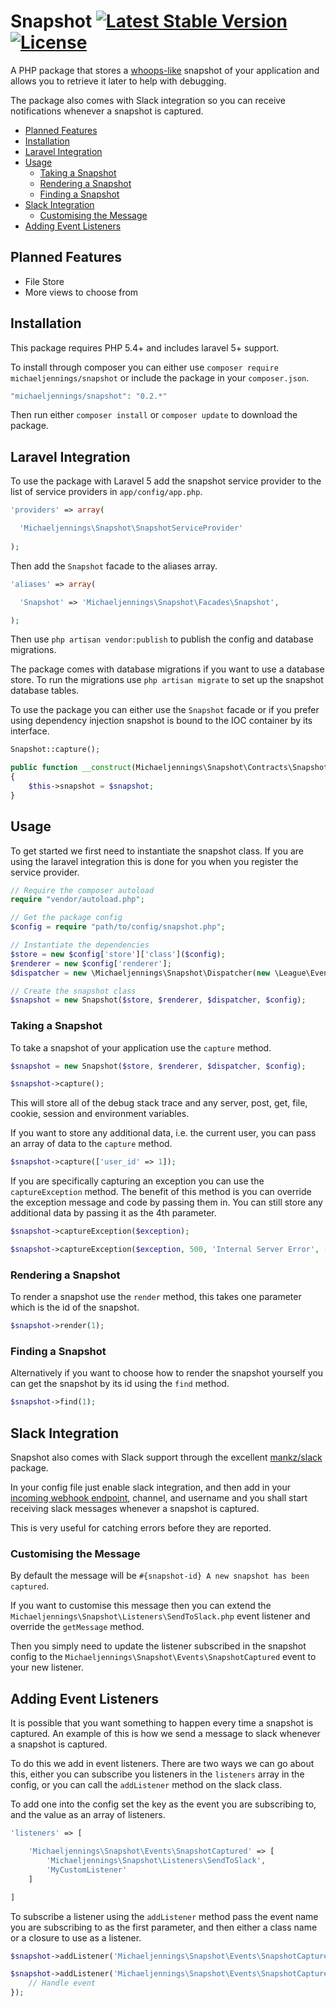 # Snapshot [![Latest Stable Version](https://poser.pugx.org/michaeljennings/snapshot/v/stable)](https://packagist.org/packages/michaeljennings/snapshot) [![License](https://poser.pugx.org/michaeljennings/snapshot/license)](https://packagist.org/packages/michaeljennings/snapshot)
A PHP package that stores a [whoops-like](https://github.com/filp/whoops) snapshot of your application and allows you to retrieve it later to help with debugging.

The package also comes with Slack integration so you can receive notifications whenever a snapshot is captured.

- [Planned Features](#planned-features)
- [Installation](#installation)
- [Laravel Integration](#laravel-integration)
- [Usage](#usage)
    - [Taking a Snapshot](#taking-a-snapshot)
    - [Rendering a Snapshot](#rendering-a-snapshot)
    - [Finding a Snapshot](#finding-a-snapshot)
- [Slack Integration](#slack-integration)
    - [Customising the Message](#customising-the-message)
- [Adding Event Listeners](#adding-event-listeners)

## Planned Features

- File Store
- More views to choose from

## Installation
This package requires PHP 5.4+ and includes laravel 5+ support.

To install through composer you can either use `composer require michaeljennings/snapshot` or include the package in your `composer.json`.

```php
"michaeljennings/snapshot": "0.2.*"
```

Then run either `composer install` or `composer update` to download the package.

## Laravel Integration

To use the package with Laravel 5 add the snapshot service provider to the list of service providers in `app/config/app.php`.

```php
'providers' => array(

  'Michaeljennings\Snapshot\SnapshotServiceProvider'
  
);
```

Then add the `Snapshot` facade to the aliases array.

```php
'aliases' => array(

  'Snapshot' => 'Michaeljennings\Snapshot\Facades\Snapshot',

);
```

Then use `php artisan vendor:publish` to publish the config and database migrations. 

The package comes with database migrations if you want to use a database store. To run the migrations use `php artisan migrate` to set up the snapshot database tables.

To use the package you can either use the `Snapshot` facade or if you prefer using dependency injection snapshot is bound to the IOC container by its interface.

```php
Snapshot::capture();

public function __construct(Michaeljennings\Snapshot\Contracts\Snapshot $snapshot)
{
    $this->snapshot = $snapshot;
}
```

## Usage
To get started we first need to instantiate the snapshot class. If you are using the laravel integration this is done for you when you register the service provider.

```php
// Require the composer autoload
require "vendor/autoload.php";

// Get the package config
$config = require "path/to/config/snapshot.php";

// Instantiate the dependencies 
$store = new $config['store']['class']($config);
$renderer = new $config['renderer'];
$dispatcher = new \Michaeljennings\Snapshot\Dispatcher(new \League\Event\Emitter());

// Create the snapshot class
$snapshot = new Snapshot($store, $renderer, $dispatcher, $config);
```

### Taking a Snapshot
To take a snapshot of your application use the `capture` method.

```php
$snapshot = new Snapshot($store, $renderer, $dispatcher, $config);

$snapshot->capture();
```

This will store all of the debug stack trace and any server, post, get, file, cookie, session and environment variables.

If you want to store any additional data, i.e. the current user, you can pass an array of data to the `capture` method.

```php
$snapshot->capture(['user_id' => 1]);
```

If you are specifically capturing an exception you can use the `captureException` method. The benefit of this method is you can override the exception message and code by passing them in. You can still store any additional data by passing it as the 4th parameter.

```php 
$snapshot->captureException($exception);

$snapshot->captureException($exception, 500, 'Internal Server Error', ['user_id' => 1]);
```

### Rendering a Snapshot
To render a snapshot use the `render` method, this takes one parameter which is the id of the snapshot.

```php
$snapshot->render(1);
```

### Finding a Snapshot

Alternatively if you want to choose how to render the snapshot yourself you can get the snapshot by its id using the `find` method.

```php
$snapshot->find(1);
```

## Slack Integration

Snapshot also comes with Slack support through the excellent [mankz/slack](https://github.com/maknz/slack/) package.

In your config file just enable slack integration, and then add in your [incoming webhook endpoint](https://my.slack.com/services/new/incoming-webhook), channel, and username and you shall start receiving slack messages whenever a snapshot is captured.
 
This is very useful for catching errors before they are reported.

### Customising the Message

By default the message will be `#{snapshot-id} A new snapshot has been captured`. 

If you want to customise this message then you can extend the `Michaeljennings\Snapshot\Listeners\SendToSlack.php` event listener and override the `getMessage` method. 

Then you simply need to update the listener subscribed in the snapshot config to the `Michaeljennings\Snapshot\Events\SnapshotCaptured` event to your new listener.

## Adding Event Listeners

It is possible that you want something to happen every time a snapshot is captured. An example of this is how we send a message to slack whenever a snapshot is captured.
  
To do this we add in event listeners. There are two ways we can go about this, either you can subscribe you listeners in the `listeners` array in the config, or you can call the `addListener` method on the slack class.

To add one into the config set the key as the event you are subscribing to, and the value as an array of listeners.

```php
'listeners' => [

    'Michaeljennings\Snapshot\Events\SnapshotCaptured' => [
        'Michaeljennings\Snapshot\Listeners\SendToSlack',
        'MyCustomListener'
    ]

]
```

To subscribe a listener using the `addListener` method pass the event name you are subscribing to as the first parameter, and then either a class name or a closure to use as a listener.

```php
$snapshot->addListener('Michaeljennings\Snapshot\Events\SnapshotCaptured', 'Michaeljennings\Snapshot\Listeners\SendToSlack');

$snapshot->addListener('Michaeljennings\Snapshot\Events\SnapshotCaptured', function($event) {
    // Handle event
});
```